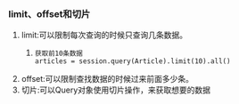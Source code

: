 ### limit、offset和切片

1. limit:可以限制每次查询的时候只查询几条数据。
   1. ```
      获取前10条数据
      articles = session.query(Article).limit(10).all()
      ```
2. offset:可以限制查找数据的时候过来前面多少条。
3. 切片:可以Query对象使用切片操作，来获取想要的数据





